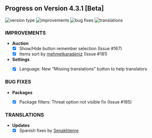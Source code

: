 ## Progress on Version 4.3.1 [Beta]

![version type](https://img.shields.io/badge/version-beta-yellow.svg?style=flat-square)
![improvements](https://img.shields.io/badge/improvements-1-green.svg?style=flat-square)
![bug fixes](https://img.shields.io/badge/bug%20fixes-1-red.svg?style=flat-square)
![translations](https://img.shields.io/badge/translations-1-blue.svg?style=flat-square)

### IMPROVEMENTS
- **Auction**
	- [x] Show/Hide button remember selection (Issue #167)
	- [x] Items sort by [mehmetkaradeniz](https://github.com/mehmetkaradeniz) (Issue #181)
- **Settings**
	- [x] Language: New "Missing translations" button to help translators


### BUG FIXES
- **Packages**
	- [x] Package filters: Threat option not visible fix (Issue #185)


### TRANSLATIONS
-  **Updates**
	- [x] Spanish fixes by [Senakhtenre](https://github.com/Senakhtenre)
